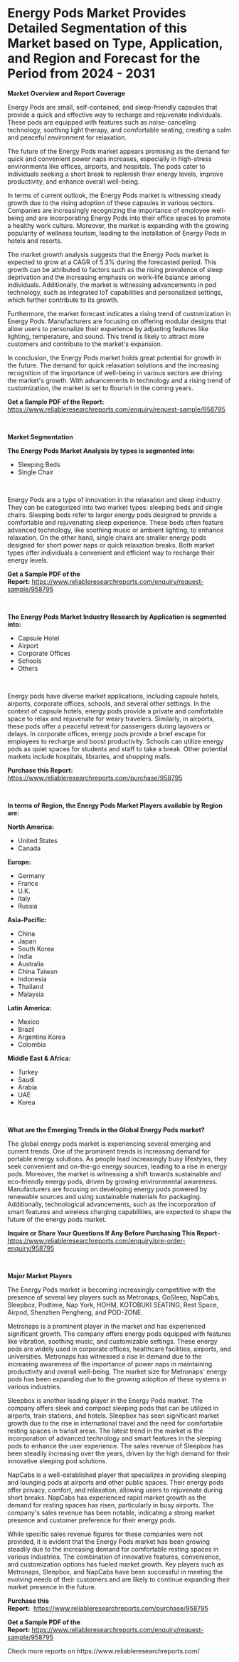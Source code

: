 <p><h1>Energy Pods Market Provides Detailed Segmentation of this Market based on Type, Application, and Region and Forecast for the Period from 2024 - 2031</h1></p><p><strong>Market Overview and Report Coverage</strong></p>
<p><p>Energy Pods are small, self-contained, and sleep-friendly capsules that provide a quick and effective way to recharge and rejuvenate individuals. These pods are equipped with features such as noise-canceling technology, soothing light therapy, and comfortable seating, creating a calm and peaceful environment for relaxation.</p><p>The future of the Energy Pods market appears promising as the demand for quick and convenient power naps increases, especially in high-stress environments like offices, airports, and hospitals. The pods cater to individuals seeking a short break to replenish their energy levels, improve productivity, and enhance overall well-being.</p><p>In terms of current outlook, the Energy Pods market is witnessing steady growth due to the rising adoption of these capsules in various sectors. Companies are increasingly recognizing the importance of employee well-being and are incorporating Energy Pods into their office spaces to promote a healthy work culture. Moreover, the market is expanding with the growing popularity of wellness tourism, leading to the installation of Energy Pods in hotels and resorts.</p><p>The market growth analysis suggests that the Energy Pods market is expected to grow at a CAGR of 5.3% during the forecasted period. This growth can be attributed to factors such as the rising prevalence of sleep deprivation and the increasing emphasis on work-life balance among individuals. Additionally, the market is witnessing advancements in pod technology, such as integrated IoT capabilities and personalized settings, which further contribute to its growth.</p><p>Furthermore, the market forecast indicates a rising trend of customization in Energy Pods. Manufacturers are focusing on offering modular designs that allow users to personalize their experience by adjusting features like lighting, temperature, and sound. This trend is likely to attract more customers and contribute to the market's expansion.</p><p>In conclusion, the Energy Pods market holds great potential for growth in the future. The demand for quick relaxation solutions and the increasing recognition of the importance of well-being in various sectors are driving the market's growth. With advancements in technology and a rising trend of customization, the market is set to flourish in the coming years.</p></p>
<p><strong>Get a Sample PDF of the Report:</strong> <a href="https://www.reliableresearchreports.com/enquiry/request-sample/958795">https://www.reliableresearchreports.com/enquiry/request-sample/958795</a></p>
<p>&nbsp;</p>
<p><strong>Market Segmentation</strong></p>
<p><strong>The Energy Pods Market Analysis by types is segmented into:</strong></p>
<p><ul><li>Sleeping Beds</li><li>Single Chair</li></ul></p>
<p>&nbsp;</p>
<p><p>Energy Pods are a type of innovation in the relaxation and sleep industry. They can be categorized into two market types: sleeping beds and single chairs. Sleeping beds refer to larger energy pods designed to provide a comfortable and rejuvenating sleep experience. These beds often feature advanced technology, like soothing music or ambient lighting, to enhance relaxation. On the other hand, single chairs are smaller energy pods designed for short power naps or quick relaxation breaks. Both market types offer individuals a convenient and efficient way to recharge their energy levels.</p></p>
<p><strong>Get a Sample PDF of the Report:</strong>&nbsp;<a href="https://www.reliableresearchreports.com/enquiry/request-sample/958795">https://www.reliableresearchreports.com/enquiry/request-sample/958795</a></p>
<p>&nbsp;</p>
<p><strong>The Energy Pods Market Industry Research by Application is segmented into:</strong></p>
<p><ul><li>Capsule Hotel</li><li>Airport</li><li>Corporate Offices</li><li>Schools</li><li>Others</li></ul></p>
<p>&nbsp;</p>
<p><p>Energy pods have diverse market applications, including capsule hotels, airports, corporate offices, schools, and several other settings. In the context of capsule hotels, energy pods provide a private and comfortable space to relax and rejuvenate for weary travelers. Similarly, in airports, these pods offer a peaceful retreat for passengers during layovers or delays. In corporate offices, energy pods provide a brief escape for employees to recharge and boost productivity. Schools can utilize energy pods as quiet spaces for students and staff to take a break. Other potential markets include hospitals, libraries, and shopping malls.</p></p>
<p><strong>Purchase this Report:</strong>&nbsp; <a href="https://www.reliableresearchreports.com/purchase/958795">https://www.reliableresearchreports.com/purchase/958795</a></p>
<p>&nbsp;</p>
<p><strong>In terms of Region, the Energy Pods Market Players available by Region are:</strong></p>
<p>
    <p> <strong> North America: </strong>
        <ul>
            <li>United States</li>
            <li>Canada</li>
        </ul>
        </p> 
    <p> <strong> Europe: </strong>
        <ul>
            <li>Germany</li>
            <li>France</li>
            <li>U.K.</li>
            <li>Italy</li>
            <li>Russia</li>
        </ul>
        </p> 
    <p> <strong> Asia-Pacific: </strong>
        <ul>
            <li>China</li>
            <li>Japan</li>
            <li>South Korea</li>
            <li>India</li>
            <li>Australia</li>
            <li>China Taiwan</li>
            <li>Indonesia</li>
            <li>Thailand</li>
            <li>Malaysia</li>
        </ul>
        </p> 
    <p> <strong> Latin America: </strong>
        <ul>
            <li>Mexico</li>
            <li>Brazil</li>
            <li>Argentina Korea</li>
            <li>Colombia</li>
        </ul>
        </p> 
    <p> <strong> Middle East & Africa: </strong>
        <ul>
            <li>Turkey</li>
            <li>Saudi</li>
            <li>Arabia</li>
            <li>UAE</li>
            <li>Korea</li>
        </ul>
    </p>
    </p>
<p>&nbsp;</p>
<p><strong>What are the Emerging Trends in the Global Energy Pods market?</strong></p>
<p><p>The global energy pods market is experiencing several emerging and current trends. One of the prominent trends is increasing demand for portable energy solutions. As people lead increasingly busy lifestyles, they seek convenient and on-the-go energy sources, leading to a rise in energy pods. Moreover, the market is witnessing a shift towards sustainable and eco-friendly energy pods, driven by growing environmental awareness. Manufacturers are focusing on developing energy pods powered by renewable sources and using sustainable materials for packaging. Additionally, technological advancements, such as the incorporation of smart features and wireless charging capabilities, are expected to shape the future of the energy pods market.</p></p>
<p><strong>Inquire or Share Your Questions If Any Before Purchasing This Report</strong>- <a href="https://www.reliableresearchreports.com/enquiry/pre-order-enquiry/958795">https://www.reliableresearchreports.com/enquiry/pre-order-enquiry/958795</a></p>
<p>&nbsp;</p>
<p><strong>Major Market Players</strong></p>
<p><p>The Energy Pods market is becoming increasingly competitive with the presence of several key players such as Metronaps, GoSleep, NapCabs, Sleepbox, Podtime, Nap York, HOHM, KOTOBUKI SEATING, Rest Space, Airpod, Shenzhen Pengheng, and POD-ZONE. </p><p>Metronaps is a prominent player in the market and has experienced significant growth. The company offers energy pods equipped with features like vibration, soothing music, and customizable settings. These energy pods are widely used in corporate offices, healthcare facilities, airports, and universities. Metronaps has witnessed a rise in demand due to the increasing awareness of the importance of power naps in maintaining productivity and overall well-being. The market size for Metronaps' energy pods has been expanding due to the growing adoption of these systems in various industries.</p><p>Sleepbox is another leading player in the Energy Pods market. The company offers sleek and compact sleeping pods that can be utilized in airports, train stations, and hotels. Sleepbox has seen significant market growth due to the rise in international travel and the need for comfortable resting spaces in transit areas. The latest trend in the market is the incorporation of advanced technology and smart features in the sleeping pods to enhance the user experience. The sales revenue of Sleepbox has been steadily increasing over the years, driven by the high demand for their innovative sleeping pod solutions.</p><p>NapCabs is a well-established player that specializes in providing sleeping and lounging pods at airports and other public spaces. Their energy pods offer privacy, comfort, and relaxation, allowing users to rejuvenate during short breaks. NapCabs has experienced rapid market growth as the demand for resting spaces has risen, particularly in busy airports. The company's sales revenue has been notable, indicating a strong market presence and customer preference for their energy pods.</p><p>While specific sales revenue figures for these companies were not provided, it is evident that the Energy Pods market has been growing steadily due to the increasing demand for comfortable resting spaces in various industries. The combination of innovative features, convenience, and customization options has fueled market growth. Key players such as Metronaps, Sleepbox, and NapCabs have been successful in meeting the evolving needs of their customers and are likely to continue expanding their market presence in the future.</p></p>
<p><strong>Purchase this Report:</strong>&nbsp;&nbsp;<a href="https://www.reliableresearchreports.com/purchase/958795">https://www.reliableresearchreports.com/purchase/958795</a></p>
<p></p>
<p><strong>Get a Sample PDF of the Report:</strong>&nbsp;<a href="https://www.reliableresearchreports.com/enquiry/request-sample/958795">https://www.reliableresearchreports.com/enquiry/request-sample/958795</a></p>
<p>Check more reports on https://www.reliableresearchreports.com/</p>